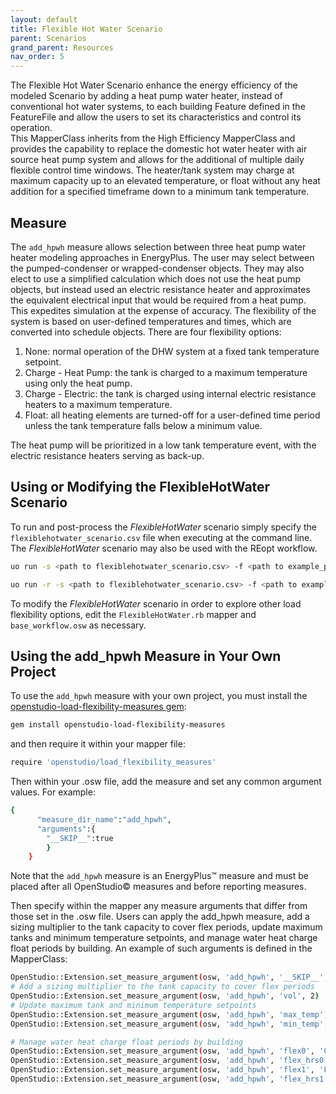 ```yaml
---
layout: default
title: Flexible Hot Water Scenario
parent: Scenarios
grand_parent: Resources
nav_order: 5
---
```


The Flexible Hot Water Scenario enhance the energy efficiency of the modeled Scenario by adding a heat pump water heater, instead of conventional hot water systems, to each building Feature defined in the FeatureFile and allow the users to set its characteristics and control its operation.  
This MapperClass inherits from the High Efficiency MapperClass and provides the capability to replace the domestic hot water heater with air source heat pump system and allows for the additional of multiple daily flexible control time windows.  The heater/tank system may charge at maximum capacity up to an elevated temperature, or float without any heat addition for a specified timeframe down to a minimum tank temperature.


## Measure

The ```add_hpwh``` measure allows selection between three heat pump water heater modeling approaches in EnergyPlus. The user may select between the pumped-condenser or wrapped-condenser objects. They may also elect to use a simplified calculation which does not use the heat pump objects, but instead used an electric resistance heater and approximates the equivalent electrical input that would be required from a heat pump. This expedites simulation at the expense of accuracy. The flexibility of the system is based on user-defined temperatures and times, which are converted into schedule objects. There are four flexibility options:

1. None: normal operation of the DHW system at a fixed tank temperature setpoint.
1. Charge - Heat Pump: the tank is charged to a maximum temperature using only the heat pump. 
1. Charge - Electric: the tank is charged using internal electric resistance heaters to a maximum temperature.
1. Float: all heating elements are turned-off for a user-defined time period unless the tank temperature falls below a minimum value. 

The heat pump will be prioritized in a low tank temperature event, with the electric resistance heaters serving as back-up. 

## Using or Modifying the FlexibleHotWater Scenario

To run and post-process the *FlexibleHotWater* scenario simply specify the `flexiblehotwater_scenario.csv` file when executing at the command line. The *FlexibleHotWater* scenario may also be used with the REopt workflow.

```bash
uo run -s <path to flexiblehotwater_scenario.csv> -f <path to example_project.json>
```

```bash
uo run -r -s <path to flexiblehotwater_scenario.csv> -f <path to example_project.json>
```

To modify the *FlexibleHotWater* scenario in order to explore other load flexibility options, edit the `FlexibleHotWater.rb` mapper and `base_workflow.osw` as necessary.

## Using the add_hpwh Measure in Your Own Project

To use the `add_hpwh` measure with your own project, you must install the [openstudio-load-flexibility-measures gem](https://github.com/NREL/openstudio-load-flexibility-measures-gem):

```bash
gem install openstudio-load-flexibility-measures
```

and then require it within your mapper file:

```bash
require 'openstudio/load_flexibility_measures'
```

Then within your .osw file, add the measure and set any common argument values. For example:

```bash
{
      "measure_dir_name":"add_hpwh",
      "arguments":{
        "__SKIP__":true
        }
    }
```

Note that the `add_hpwh` measure is an EnergyPlus&trade; measure and must be placed after all OpenStudio&copy; measures and before reporting measures.

Then specify within the mapper any measure arguments that differ from those set in the .osw file.   Users can apply the add_hpwh measure, add a sizing multiplier to the tank capacity to cover flex periods, update maximum tanks and minimum temperature setpoints, and manage water heat charge float periods by building. An example of such arguments is defined in the MapperClass:

```bash
OpenStudio::Extension.set_measure_argument(osw, 'add_hpwh', '__SKIP__', false)
# Add a sizing multiplier to the tank capacity to cover flex periods
OpenStudio::Extension.set_measure_argument(osw, 'add_hpwh', 'vol', 2)
# Update maximum tank and minimum temperature setpoints
OpenStudio::Extension.set_measure_argument(osw, 'add_hpwh', 'max_temp', 185)
OpenStudio::Extension.set_measure_argument(osw, 'add_hpwh', 'min_temp', 125)

# Manage water heat charge float periods by building
OpenStudio::Extension.set_measure_argument(osw, 'add_hpwh', 'flex0', 'Charge - Heat Pump')
OpenStudio::Extension.set_measure_argument(osw, 'add_hpwh', 'flex_hrs0', '16:00-17:00')
OpenStudio::Extension.set_measure_argument(osw, 'add_hpwh', 'flex1', 'Float')
OpenStudio::Extension.set_measure_argument(osw, 'add_hpwh', 'flex_hrs1', '17:01-19:00')
```
